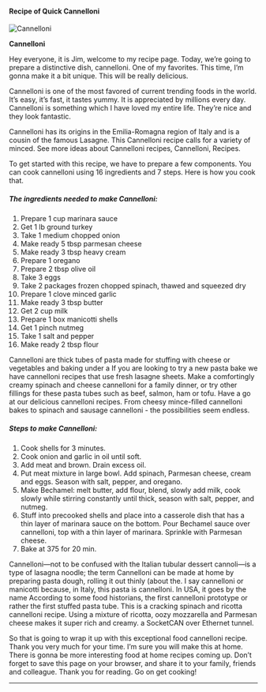             

#### Recipe of Quick Cannelloni

![Cannelloni](https://img-global.cpcdn.com/recipes/26926683/751x532cq70/cannelloni-recipe-main-photo.jpg)

**Cannelloni**

Hey everyone, it is Jim, welcome to my recipe page. Today, we’re going to prepare a distinctive dish, cannelloni. One of my favorites. This time, I’m gonna make it a bit unique. This will be really delicious.

Cannelloni is one of the most favored of current trending foods in the world. It’s easy, it’s fast, it tastes yummy. It is appreciated by millions every day. Cannelloni is something which I have loved my entire life. They’re nice and they look fantastic.

Cannelloni has its origins in the Emilia-Romagna region of Italy and is a cousin of the famous Lasagne. This Cannelloni recipe calls for a variety of minced. See more ideas about Cannelloni recipes, Cannelloni, Recipes.

To get started with this recipe, we have to prepare a few components. You can cook cannelloni using 16 ingredients and 7 steps. Here is how you cook that.

##### The ingredients needed to make Cannelloni:

1.  Prepare 1 cup marinara sauce
2.  Get 1 lb ground turkey
3.  Take 1 medium chopped onion
4.  Make ready 5 tbsp parmesan cheese
5.  Make ready 3 tbsp heavy cream
6.  Prepare 1 oregano
7.  Prepare 2 tbsp olive oil
8.  Take 3 eggs
9.  Take 2 packages frozen chopped spinach, thawed and squeezed dry
10.  Prepare 1 clove minced garlic
11.  Make ready 3 tbsp butter
12.  Get 2 cup milk
13.  Prepare 1 box manicotti shells
14.  Get 1 pinch nutmeg
15.  Take 1 salt and pepper
16.  Make ready 2 tbsp flour

Cannelloni are thick tubes of pasta made for stuffing with cheese or vegetables and baking under a If you are looking to try a new pasta bake we have cannelloni recipes that use fresh lasagne sheets. Make a comfortingly creamy spinach and cheese cannelloni for a family dinner, or try other fillings for these pasta tubes such as beef, salmon, ham or tofu. Have a go at our delicious cannelloni recipes. From cheesy mince-filled cannelloni bakes to spinach and sausage cannelloni - the possibilities seem endless.

##### Steps to make Cannelloni:

1.  Cook shells for 3 minutes.
2.  Cook onion and garlic in oil until soft.
3.  Add meat and brown. Drain excess oil.
4.  Put meat mixture in large bowl. Add spinach, Parmesan cheese, cream and eggs. Season with salt, pepper, and oregano.
5.  Make Bechamel: melt butter, add flour, blend, slowly add milk, cook slowly while stirring constantly until thick, season with salt, pepper, and nutmeg.
6.  Stuff into precooked shells and place into a casserole dish that has a thin layer of marinara sauce on the bottom. Pour Bechamel sauce over cannelloni, top with a thin layer of marinara. Sprinkle with Parmesan cheese.
7.  Bake at 375 for 20 min.

Cannelloni—not to be confused with the Italian tubular dessert cannoli—is a type of lasagna noodle; the term Cannelloni can be made at home by preparing pasta dough, rolling it out thinly (about the. I say cannelloni or manicotti because, in Italy, this pasta is cannelloni. In USA, it goes by the name According to some food historians, the first cannelloni prototype or rather the first stuffed pasta tube. This is a cracking spinach and ricotta cannelloni recipe. Using a mixture of ricotta, oozy mozzarella and Parmesan cheese makes it super rich and creamy. a SocketCAN over Ethernet tunnel.

So that is going to wrap it up with this exceptional food cannelloni recipe. Thank you very much for your time. I’m sure you will make this at home. There is gonna be more interesting food at home recipes coming up. Don’t forget to save this page on your browser, and share it to your family, friends and colleague. Thank you for reading. Go on get cooking!

* * *